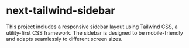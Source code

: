 # next-tailwind-sidebar
This project includes a responsive sidebar layout using Tailwind CSS, a utility-first CSS framework. The sidebar is designed to be mobile-friendly and adapts seamlessly to different screen sizes.
